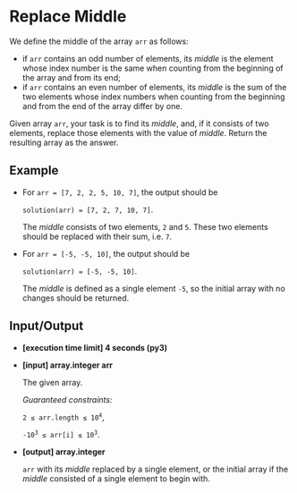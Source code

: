 # Replace Middle

We define the middle of the array `arr` as follows:

- if `arr` contains an odd number of elements, its *middle* is the element whose index number is the same when counting from the beginning of the array and from its end;
- if `arr` contains an even number of elements, its *middle* is the sum of the two elements whose index numbers when counting from the beginning and from the end of the array differ by one.

Given array `arr`, your task is to find its *middle*, and, if it consists of two elements, replace those elements with the value of *middle*. Return the resulting array as the answer.

## Example

- For `arr = [7, 2, 2, 5, 10, 7]`, the output should be

    `solution(arr) = [7, 2, 7, 10, 7]`.

    The *middle* consists of two elements, `2` and `5`. These two elements should be replaced with their sum, i.e. `7`.

- For `arr = [-5, -5, 10]`, the output should be

    `solution(arr) = [-5, -5, 10]`.

    The *middle* is defined as a single element `-5`, so the initial array with no changes should be returned.

## Input/Output

- **[execution time limit] 4 seconds (py3)**

- **[input] array.integer arr**

	The given array.

	*Guaranteed constraints:*

	<code>2 ≤ arr.length ≤ 10<sup>4</sup></code>,

	<code>-10<sup>3</sup> ≤ arr[i] ≤ 10<sup>3</sup></code>.

- **[output] array.integer**

	`arr` with its *middle* replaced by a single element, or the initial array if the *middle* consisted of a single element to begin with.
